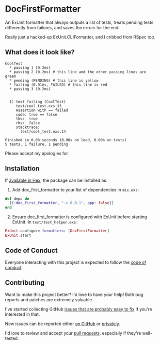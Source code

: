 # DocFirstFormatter

An ExUnit formatter that always outputs a list of tests, treats pending tests
differently from failures, and saves the errors for the end.

Really just a hacked-up ExUnit.CLIFormatter, and I cribbed from RSpec too.

## What does it look like?

```
CoolTest
  * passing 1 (0.2ms)
  * passing 2 (0.2ms) # this line and the other passing lines are green
  * pending (PENDING) # this line is yellow
  * failing (0.01ms, FAILED) # this line is red
  * passing 3 (0.2ms)


  1) test failing (CoolTest)
     test/cool_test.exs:13
     Assertion with == failed
     code: true == false
     lhs:  true
     rhs:  false
     stacktrace:
       test/cool_test.exs:14

Finished in 0.06 seconds (0.06s on load, 0.00s on tests)
5 tests, 1 failure, 1 pending
```

Please accept my apologies for

## Installation

If [available in Hex](https://hex.pm/docs/publish), the package can be installed as:

1. Add doc_first_formatter to your list of dependencies in `mix.exs`:

``` elixir
def deps do
  [{:doc_first_formatter, "~> 0.0.1", app: false}]
end
```

2. Ensure doc_first_formatter is configured with ExUnit before starting
   ExUnit. In `test/test_helper.exs:`

``` elixir
ExUnit.configure formatters: [DocFirstFormatter]
ExUnit.start
```

## Code of Conduct

Everyone interacting with this project is expected to follow the
[code of conduct][5].

[5]: https://github.com/bkerley/doc_first_formatter/blob/master/CODE_OF_CONDUCT.md

## Contributing

Want to make this project better? I'd love to have your help! Both bug reports
and patches are extremely valuable.

I've started collecting GitHub [issues that are probably easy to fix][1] if
you're interested in that.

[1]: https://github.com/bkerley/doc_first_formatter/issues?q=is%3Aopen+is%3Aissue+label%3A%22probably+easy%22

New issues can be reported either [on GitHub][2] or [privately][3].

[2]: https://github.com/bkerley/doc_first_formatter/issues/new
[3]: mailto:bkerley@brycekerley.net

I'd love to review and accept your [pull requests][4], especially if they're
well-tested.

[4]: https://github.com/bkerley/doc_first_formatter/compare
